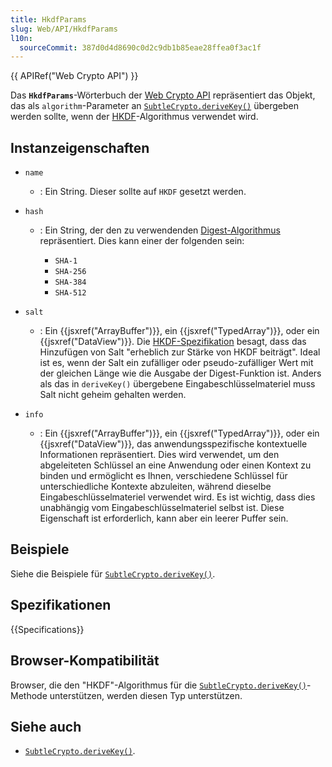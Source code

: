 ```yaml
---
title: HkdfParams
slug: Web/API/HkdfParams
l10n:
  sourceCommit: 387d0d4d8690c0d2c9db1b85eae28ffea0f3ac1f
---
```


{{ APIRef("Web Crypto API") }}

Das **`HkdfParams`**-Wörterbuch der [Web Crypto API](/de/docs/Web/API/Web_Crypto_API) repräsentiert das Objekt, das als `algorithm`-Parameter an [`SubtleCrypto.deriveKey()`](/de/docs/Web/API/SubtleCrypto/deriveKey) übergeben werden sollte, wenn der [HKDF](/de/docs/Web/API/SubtleCrypto/deriveKey#hkdf)-Algorithmus verwendet wird.

## Instanzeigenschaften

- `name`
  - : Ein String. Dieser sollte auf `HKDF` gesetzt werden.
- `hash`

  - : Ein String, der den zu verwendenden [Digest-Algorithmus](/de/docs/Web/API/SubtleCrypto/digest#supported_algorithms) repräsentiert. Dies kann einer der folgenden sein:

    - `SHA-1`
    - `SHA-256`
    - `SHA-384`
    - `SHA-512`

- `salt`
  - : Ein {{jsxref("ArrayBuffer")}}, ein {{jsxref("TypedArray")}}, oder ein {{jsxref("DataView")}}. Die [HKDF-Spezifikation](https://datatracker.ietf.org/doc/html/rfc5869) besagt, dass das Hinzufügen von Salt "erheblich zur Stärke von HKDF beiträgt". Ideal ist es, wenn der Salt ein zufälliger oder pseudo-zufälliger Wert mit der gleichen Länge wie die Ausgabe der Digest-Funktion ist. Anders als das in `deriveKey()` übergebene Eingabeschlüsselmateriel muss Salt nicht geheim gehalten werden.
- `info`
  - : Ein {{jsxref("ArrayBuffer")}}, ein {{jsxref("TypedArray")}}, oder ein {{jsxref("DataView")}}, das anwendungsspezifische kontextuelle Informationen repräsentiert. Dies wird verwendet, um den abgeleiteten Schlüssel an eine Anwendung oder einen Kontext zu binden und ermöglicht es Ihnen, verschiedene Schlüssel für unterschiedliche Kontexte abzuleiten, während dieselbe Eingabeschlüsselmateriel verwendet wird. Es ist wichtig, dass dies unabhängig vom Eingabeschlüsselmateriel selbst ist. Diese Eigenschaft ist erforderlich, kann aber ein leerer Puffer sein.

## Beispiele

Siehe die Beispiele für [`SubtleCrypto.deriveKey()`](/de/docs/Web/API/SubtleCrypto/deriveKey).

## Spezifikationen

{{Specifications}}

## Browser-Kompatibilität

Browser, die den "HKDF"-Algorithmus für die [`SubtleCrypto.deriveKey()`](/de/docs/Web/API/SubtleCrypto/deriveKey)-Methode unterstützen, werden diesen Typ unterstützen.

## Siehe auch

- [`SubtleCrypto.deriveKey()`](/de/docs/Web/API/SubtleCrypto/deriveKey).
